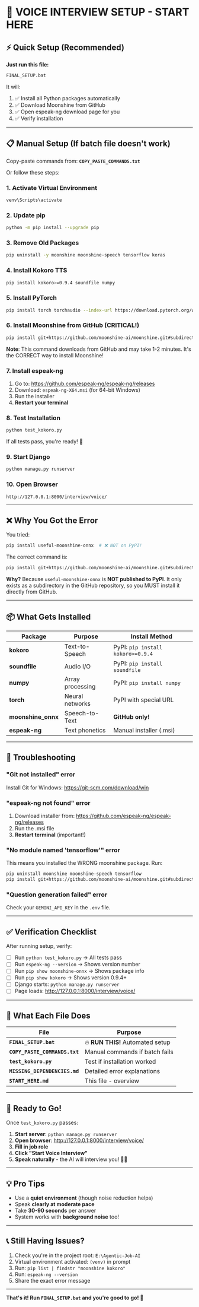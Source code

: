 # 🎤 VOICE INTERVIEW SETUP - START HERE

## ⚡ Quick Setup (Recommended)

**Just run this file:**
```bash
FINAL_SETUP.bat
```

It will:
1. ✅ Install all Python packages automatically
2. ✅ Download Moonshine from GitHub
3. ✅ Open espeak-ng download page for you
4. ✅ Verify installation

---

## 📋 Manual Setup (If batch file doesn't work)

Copy-paste commands from: **`COPY_PASTE_COMMANDS.txt`**

Or follow these steps:

### 1. Activate Virtual Environment
```bash
venv\Scripts\activate
```

### 2. Update pip
```bash
python -m pip install --upgrade pip
```

### 3. Remove Old Packages
```bash
pip uninstall -y moonshine moonshine-speech tensorflow keras
```

### 4. Install Kokoro TTS
```bash
pip install kokoro>=0.9.4 soundfile numpy
```

### 5. Install PyTorch
```bash
pip install torch torchaudio --index-url https://download.pytorch.org/whl/cpu
```

### 6. Install Moonshine from GitHub (CRITICAL!)
```bash
pip install git+https://github.com/moonshine-ai/moonshine.git#subdirectory=moonshine-onnx
```

**Note**: This command downloads from GitHub and may take 1-2 minutes. It's the CORRECT way to install Moonshine!

### 7. Install espeak-ng
1. Go to: https://github.com/espeak-ng/espeak-ng/releases
2. Download: `espeak-ng-X64.msi` (for 64-bit Windows)
3. Run the installer
4. **Restart your terminal**

### 8. Test Installation
```bash
python test_kokoro.py
```

If all tests pass, you're ready! 🎉

### 9. Start Django
```bash
python manage.py runserver
```

### 10. Open Browser
```
http://127.0.0.1:8000/interview/voice/
```

---

## ❌ Why You Got the Error

You tried:
```bash
pip install useful-moonshine-onnx  # ❌ NOT on PyPI!
```

The correct command is:
```bash
pip install git+https://github.com/moonshine-ai/moonshine.git#subdirectory=moonshine-onnx
```

**Why?** Because `useful-moonshine-onnx` is **NOT published to PyPI**. It only exists as a subdirectory in the GitHub repository, so you MUST install it directly from GitHub.

---

## 📦 What Gets Installed

| Package | Purpose | Install Method |
|---------|---------|----------------|
| **kokoro** | Text-to-Speech | PyPI: `pip install kokoro>=0.9.4` |
| **soundfile** | Audio I/O | PyPI: `pip install soundfile` |
| **numpy** | Array processing | PyPI: `pip install numpy` |
| **torch** | Neural networks | PyPI with special URL |
| **moonshine_onnx** | Speech-to-Text | **GitHub only!** |
| **espeak-ng** | Text phonetics | Manual installer (.msi) |

---

## 🔧 Troubleshooting

### "Git not installed" error
Install Git for Windows: https://git-scm.com/download/win

### "espeak-ng not found" error
1. Download installer from: https://github.com/espeak-ng/espeak-ng/releases
2. Run the .msi file
3. **Restart terminal** (important!)

### "No module named 'tensorflow'" error
This means you installed the WRONG moonshine package. Run:
```bash
pip uninstall moonshine moonshine-speech tensorflow
pip install git+https://github.com/moonshine-ai/moonshine.git#subdirectory=moonshine-onnx
```

### "Question generation failed" error
Check your `GEMINI_API_KEY` in the `.env` file.

---

## ✅ Verification Checklist

After running setup, verify:

- [ ] Run `python test_kokoro.py` → All tests pass
- [ ] Run `espeak-ng --version` → Shows version number
- [ ] Run `pip show moonshine-onnx` → Shows package info
- [ ] Run `pip show kokoro` → Shows version 0.9.4+
- [ ] Django starts: `python manage.py runserver`
- [ ] Page loads: http://127.0.0.1:8000/interview/voice/

---

## 🎯 What Each File Does

| File | Purpose |
|------|---------|
| **`FINAL_SETUP.bat`** | 🔥 **RUN THIS!** Automated setup |
| **`COPY_PASTE_COMMANDS.txt`** | Manual commands if batch fails |
| **`test_kokoro.py`** | Test if installation worked |
| **`MISSING_DEPENDENCIES.md`** | Detailed error explanations |
| **`START_HERE.md`** | This file - overview |

---

## 🚀 Ready to Go!

Once `test_kokoro.py` passes:

1. **Start server**: `python manage.py runserver`
2. **Open browser**: http://127.0.0.1:8000/interview/voice/
3. **Fill in job role**
4. **Click "Start Voice Interview"**
5. **Speak naturally** - the AI will interview you! 🎤✨

---

## 💡 Pro Tips

- Use a **quiet environment** (though noise reduction helps)
- Speak **clearly at moderate pace**
- Take **30-90 seconds** per answer
- System works with **background noise** too!

---

## 📞 Still Having Issues?

1. Check you're in the project root: `E:\Agentic-Job-AI`
2. Virtual environment activated: `(venv)` in prompt
3. Run: `pip list | findstr "moonshine kokoro"`
4. Run: `espeak-ng --version`
5. Share the exact error message

---

**That's it! Run `FINAL_SETUP.bat` and you're good to go! 🎉**
